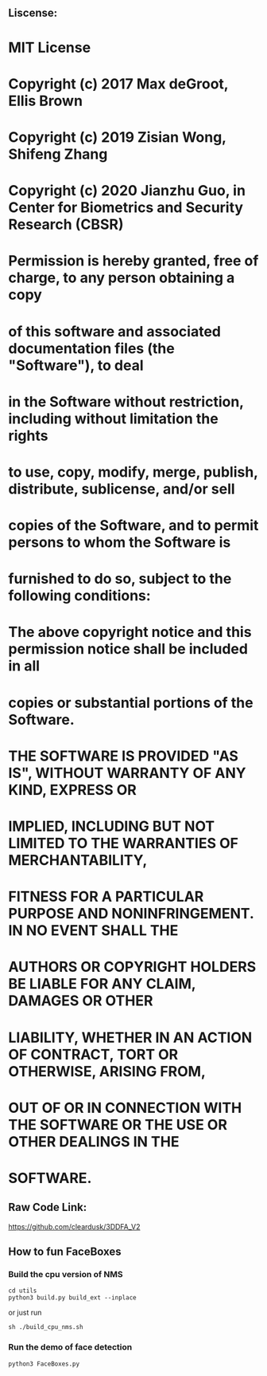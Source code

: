 ## Liscense:
# MIT License

# Copyright (c) 2017 Max deGroot, Ellis Brown
# Copyright (c) 2019 Zisian Wong, Shifeng Zhang
# Copyright (c) 2020 Jianzhu Guo, in Center for Biometrics and Security Research (CBSR)

# Permission is hereby granted, free of charge, to any person obtaining a copy
# of this software and associated documentation files (the "Software"), to deal
# in the Software without restriction, including without limitation the rights
# to use, copy, modify, merge, publish, distribute, sublicense, and/or sell
# copies of the Software, and to permit persons to whom the Software is
# furnished to do so, subject to the following conditions:

# The above copyright notice and this permission notice shall be included in all
# copies or substantial portions of the Software.

# THE SOFTWARE IS PROVIDED "AS IS", WITHOUT WARRANTY OF ANY KIND, EXPRESS OR
# IMPLIED, INCLUDING BUT NOT LIMITED TO THE WARRANTIES OF MERCHANTABILITY,
# FITNESS FOR A PARTICULAR PURPOSE AND NONINFRINGEMENT. IN NO EVENT SHALL THE
# AUTHORS OR COPYRIGHT HOLDERS BE LIABLE FOR ANY CLAIM, DAMAGES OR OTHER
# LIABILITY, WHETHER IN AN ACTION OF CONTRACT, TORT OR OTHERWISE, ARISING FROM,
# OUT OF OR IN CONNECTION WITH THE SOFTWARE OR THE USE OR OTHER DEALINGS IN THE
# SOFTWARE.

## Raw Code Link:
https://github.com/cleardusk/3DDFA_V2

## How to fun FaceBoxes

### Build the cpu version of NMS
```shell script
cd utils
python3 build.py build_ext --inplace
```

or just run

```shell script
sh ./build_cpu_nms.sh
```

### Run the demo of face detection
```shell script
python3 FaceBoxes.py
```